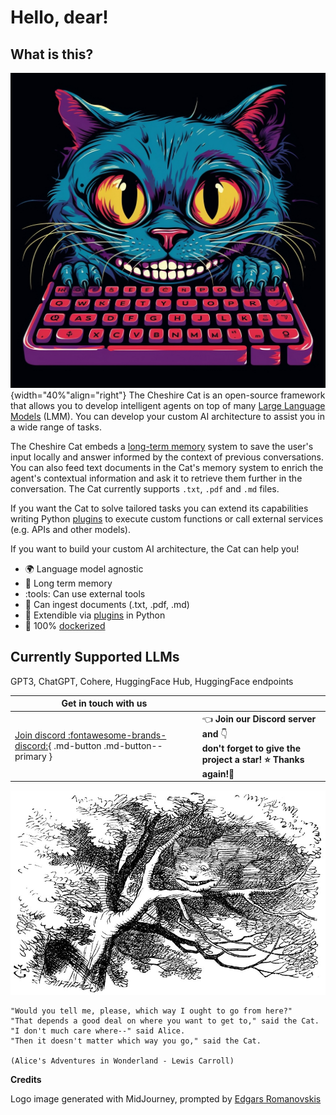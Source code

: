 # Hello, dear!

## What is this?
![Cheshire Cat logo generated by Midjourney](assets/img/cheshire-cat-mj.png){width="40%"align="right"}
The Cheshire Cat is an open-source framework that allows you to develop intelligent agents on top of many 
[Large Language Models](how-the-cat-works.md#components) (LMM).
You can develop your custom AI architecture to assist you in a wide range of tasks.

The Cheshire Cat embeds a [long-term memory](how-the-cat-works.md#components) system to save the user's input locally 
and answer informed by the context of previous conversations. 
You can also feed text documents in the Cat's memory system to enrich the agent's contextual information and ask it to 
retrieve them further in the conversation.
The Cat currently supports `.txt`, `.pdf` and `.md` files.

If you want the Cat to solve tailored tasks you can extend its capabilities writing Python [plugins](plugins/plugins.md)
to execute custom functions or call external services (e.g. APIs and other models).   
   
If you want to build your custom AI architecture, the Cat can help you!

- :earth_africa: Language model agnostic
- :elephant: Long term memory
- :tools: Can use external tools
- :scroll: Can ingest documents (.txt, .pdf, .md)
- :rocket: Extendible via [plugins](plugins/plugins.md) in Python
- :whale2: 100% [dockerized](https://docs.docker.com/get-docker/)

## Currently Supported LLMs

GPT3, ChatGPT, Cohere, HuggingFace Hub, HuggingFace endpoints   

| Get in touch with us                                                                                         |                                                                                                                                |
|--------------------------------------------------------------------------------------------------------------|:-------------------------------------------------------------------------------------------------------------------------------|
| [Join discord :fontawesome-brands-discord:](https://discord.gg/rSm9htk9pA){ .md-button .md-button--primary } | :point_left: **Join our Discord server and** :point_down: <br/> **don't forget to give the project a star! ⭐ Thanks again!🙏** |
   
   

![Wikipedia picture of the Cheshire Cat](assets/img/cheshire-cat-tree-shade.jpg)

    "Would you tell me, please, which way I ought to go from here?"
    "That depends a good deal on where you want to get to," said the Cat.
    "I don't much care where--" said Alice.
    "Then it doesn't matter which way you go," said the Cat.

    (Alice's Adventures in Wonderland - Lewis Carroll)

__Credits__

Logo image generated with MidJourney, prompted by [Edgars Romanovskis](https://www.linkedin.com/in/edgars-romanovskis-b28826259/)
